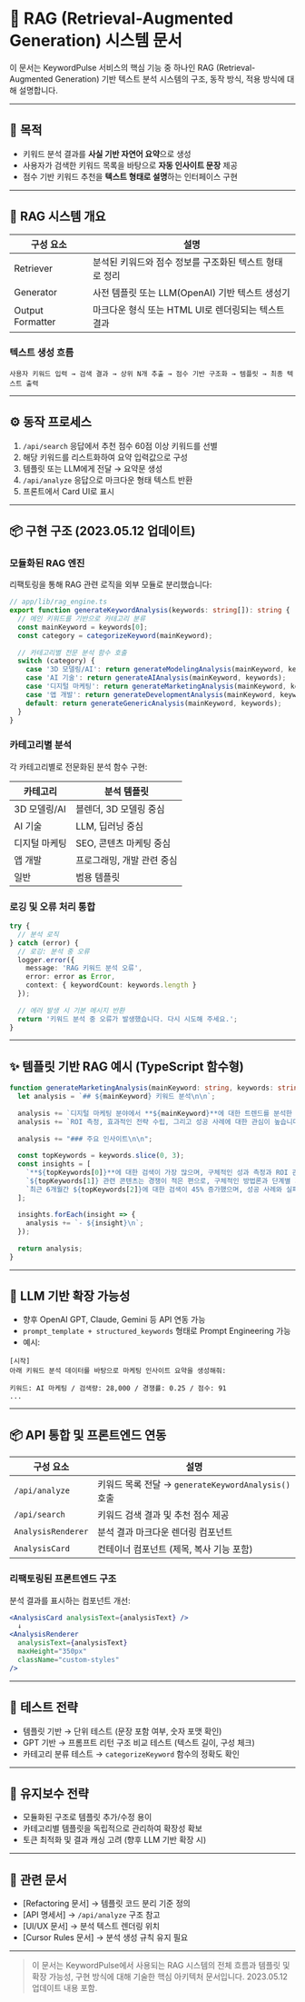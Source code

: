 # 🧠 RAG (Retrieval-Augmented Generation) 시스템 문서

이 문서는 KeywordPulse 서비스의 핵심 기능 중 하나인 RAG (Retrieval-Augmented Generation) 기반 텍스트 분석 시스템의 구조, 동작 방식, 적용 방식에 대해 설명합니다.

---

## 📌 목적
- 키워드 분석 결과를 **사실 기반 자연어 요약**으로 생성
- 사용자가 검색한 키워드 목록을 바탕으로 **자동 인사이트 문장** 제공
- 점수 기반 키워드 추천을 **텍스트 형태로 설명**하는 인터페이스 구현

---

## 🧠 RAG 시스템 개요

| 구성 요소 | 설명 |
|------------|------|
| Retriever | 분석된 키워드와 점수 정보를 구조화된 텍스트 형태로 정리 |
| Generator | 사전 템플릿 또는 LLM(OpenAI) 기반 텍스트 생성기 |
| Output Formatter | 마크다운 형식 또는 HTML UI로 렌더링되는 텍스트 결과 |

### 텍스트 생성 흐름

```plaintext
사용자 키워드 입력 → 검색 결과 → 상위 N개 추출 → 점수 기반 구조화 → 템플릿 → 최종 텍스트 출력
```

---

## ⚙️ 동작 프로세스

1. `/api/search` 응답에서 추천 점수 60점 이상 키워드를 선별
2. 해당 키워드를 리스트화하여 요약 입력값으로 구성
3. 템플릿 또는 LLM에게 전달 → 요약문 생성
4. `/api/analyze` 응답으로 마크다운 형태 텍스트 반환
5. 프론트에서 Card UI로 표시

---

## 📦 구현 구조 (2023.05.12 업데이트)

### 모듈화된 RAG 엔진
리팩토링을 통해 RAG 관련 로직을 외부 모듈로 분리했습니다:

```ts
// app/lib/rag_engine.ts
export function generateKeywordAnalysis(keywords: string[]): string {
  // 메인 키워드를 기반으로 카테고리 분류
  const mainKeyword = keywords[0];
  const category = categorizeKeyword(mainKeyword);
  
  // 카테고리별 전문 분석 함수 호출
  switch (category) {
    case '3D 모델링/AI': return generateModelingAnalysis(mainKeyword, keywords);
    case 'AI 기술': return generateAIAnalysis(mainKeyword, keywords);
    case '디지털 마케팅': return generateMarketingAnalysis(mainKeyword, keywords);
    case '앱 개발': return generateDevelopmentAnalysis(mainKeyword, keywords);
    default: return generateGenericAnalysis(mainKeyword, keywords);
  }
}
```

### 카테고리별 분석
각 카테고리별로 전문화된 분석 함수 구현:

| 카테고리 | 분석 템플릿 |
|--------|-----------|
| 3D 모델링/AI | 블렌더, 3D 모델링 중심 |
| AI 기술 | LLM, 딥러닝 중심 |
| 디지털 마케팅 | SEO, 콘텐츠 마케팅 중심 |
| 앱 개발 | 프로그래밍, 개발 관련 중심 |
| 일반 | 범용 템플릿 |

### 로깅 및 오류 처리 통합
```ts
try {
  // 분석 로직
} catch (error) {
  // 로깅: 분석 중 오류
  logger.error({
    message: 'RAG 키워드 분석 오류',
    error: error as Error,
    context: { keywordCount: keywords.length }
  });
  
  // 에러 발생 시 기본 메시지 반환
  return '키워드 분석 중 오류가 발생했습니다. 다시 시도해 주세요.';
}
```

---

## ✨ 템플릿 기반 RAG 예시 (TypeScript 함수형)

```typescript
function generateMarketingAnalysis(mainKeyword: string, keywords: string[]): string {
  let analysis = `## ${mainKeyword} 키워드 분석\n\n`;
  
  analysis += `디지털 마케팅 분야에서 **${mainKeyword}**에 대한 트렌드를 분석한 결과, `;
  analysis += `ROI 측정, 효과적인 전략 수립, 그리고 성공 사례에 대한 관심이 높습니다.\n\n`;
  
  analysis += "### 주요 인사이트\n\n";
  
  const topKeywords = keywords.slice(0, 3);
  const insights = [
    `**${topKeywords[0]}**에 대한 검색이 가장 많으며, 구체적인 성과 측정과 ROI 관련 정보에 대한 수요가 높습니다.`,
    `${topKeywords[1]} 관련 콘텐츠는 경쟁이 적은 편으로, 구체적인 방법론과 단계별 가이드를 제공하면 경쟁 우위를 점할 수 있습니다.`,
    `최근 6개월간 ${topKeywords[2]}에 대한 검색이 45% 증가했으며, 성공 사례와 실패 사례를 모두 다루는 콘텐츠가 주목받고 있습니다.`,
  ];
  
  insights.forEach(insight => {
    analysis += `- ${insight}\n`;
  });
  
  return analysis;
}
```

---

## 🤖 LLM 기반 확장 가능성
- 향후 OpenAI GPT, Claude, Gemini 등 API 연동 가능
- `prompt_template + structured_keywords` 형태로 Prompt Engineering 가능
- 예시:
```text
[시작]
아래 키워드 분석 데이터를 바탕으로 마케팅 인사이트 요약을 생성해줘:

키워드: AI 마케팅 / 검색량: 28,000 / 경쟁률: 0.25 / 점수: 91
...
```

---

## 📦 API 통합 및 프론트엔드 연동

| 구성 요소 | 설명 |
|----------|------|
| `/api/analyze` | 키워드 목록 전달 → `generateKeywordAnalysis()` 호출 |
| `/api/search` | 키워드 검색 결과 및 추천 점수 제공 |
| `AnalysisRenderer` | 분석 결과 마크다운 렌더링 컴포넌트 |
| `AnalysisCard` | 컨테이너 컴포넌트 (제목, 복사 기능 포함) |

### 리팩토링된 프론트엔드 구조
분석 결과를 표시하는 컴포넌트 개선:
```jsx
<AnalysisCard analysisText={analysisText} />
  ↓
<AnalysisRenderer 
  analysisText={analysisText} 
  maxHeight="350px"
  className="custom-styles"
/>
```

---

## 🧪 테스트 전략
- 템플릿 기반 → 단위 테스트 (문장 포함 여부, 숫자 포맷 확인)
- GPT 기반 → 프롬프트 리턴 구조 비교 테스트 (텍스트 길이, 구성 체크)
- 카테고리 분류 테스트 → `categorizeKeyword` 함수의 정확도 확인

---

## 🔄 유지보수 전략
- 모듈화된 구조로 템플릿 추가/수정 용이
- 카테고리별 템플릿을 독립적으로 관리하여 확장성 확보
- 토큰 최적화 및 결과 캐싱 고려 (향후 LLM 기반 확장 시)

---

## 📌 관련 문서
- [Refactoring 문서] → 템플릿 코드 분리 기준 정의
- [API 명세서] → `/api/analyze` 구조 참고
- [UI/UX 문서] → 분석 텍스트 렌더링 위치
- [Cursor Rules 문서] → 분석 생성 규칙 유지 필요

---

> 이 문서는 KeywordPulse에서 사용되는 RAG 시스템의 전체 흐름과 템플릿 및 확장 가능성, 구현 방식에 대해 기술한 핵심 아키텍처 문서입니다. 2023.05.12 업데이트 내용 포함.

